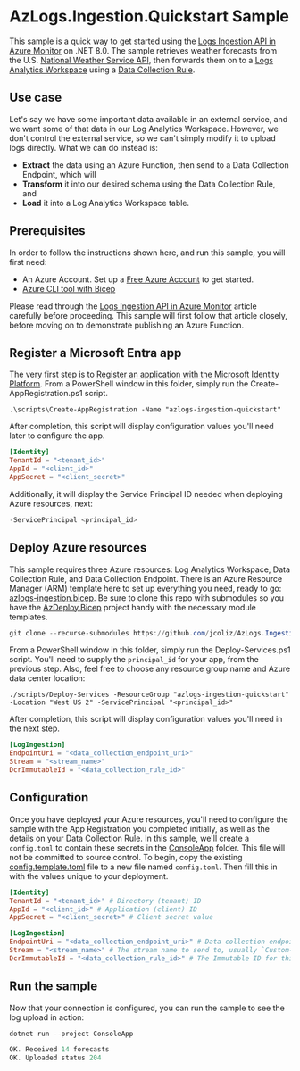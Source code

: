 # AzLogs.Ingestion.Quickstart Sample

This sample is a quick way to get started using the [Logs Ingestion API in Azure Monitor](https://learn.microsoft.com/en-us/azure/azure-monitor/logs/logs-ingestion-api-overview) on .NET 8.0.
The sample retrieves weather forecasts from the U.S. [National Weather Service API](https://www.weather.gov/documentation/services-web-api), then forwards them on to a [Logs Analytics Workspace](https://learn.microsoft.com/en-us/azure/azure-monitor/logs/log-analytics-workspace-overview) using a [Data Collection Rule](https://learn.microsoft.com/en-us/azure/azure-monitor/essentials/data-collection-rule-overview).

## Use case

Let's say we have some important data available in an external service, and we want some of that data in our Log Analytics Workspace. However, we don't control the external service, so we can't simply modify it to upload logs directly. What we can do instead is:

* **Extract** the data using an Azure Function, then send to a Data Collection Endpoint, which will
* **Transform** it into our desired schema using the Data Collection Rule, and
* **Load** it into a Log Analytics Workspace table.

## Prerequisites

In order to follow the instructions shown here, and run this sample, you will first need:

* An Azure Account. Set up a [Free Azure Account](https://azure.microsoft.com/en-us/pricing/purchase-options/azure-account) to get started.
* [Azure CLI tool with Bicep](https://learn.microsoft.com/en-us/azure/azure-resource-manager/bicep/install#azure-cli)

Please read through the [Logs Ingestion API in Azure Monitor](https://learn.microsoft.com/en-us/azure/azure-monitor/logs/logs-ingestion-api-overview) article carefully before proceeding.
This sample will first follow that article closely, before moving on to demonstrate publishing an Azure Function.

## Register a Microsoft Entra app

The very first step is to [Register an application with the Microsoft Identity Platform](https://learn.microsoft.com/en-us/entra/identity-platform/quickstart-register-app?tabs=client-secret). From a PowerShell window in this folder, simply run the Create-AppRegistration.ps1 script.

```dotnetcli
.\scripts\Create-AppRegistration -Name "azlogs-ingestion-quickstart"
```

After completion, this script will display configuration values you'll need later to configure the app.

```toml
[Identity]
TenantId = "<tenant_id>"
AppId = "<client_id>"
AppSecret = "<client_secret>" 
```

Additionally, it will display the Service Principal ID needed when deploying Azure resources, next:

```powershell
-ServicePrincipal <principal_id>
```

## Deploy Azure resources

This sample requires three Azure resources: Log Analytics Workspace, Data Collection Rule, and Data Collection Endpoint. There is an Azure Resource Manager (ARM) template here to set up everything you need, ready to go: [azlogs-ingestion.bicep](./.azure/deploy/azlogs-ingestion.bicep).
Be sure to clone this repo with submodules so you have the [AzDeploy.Bicep](https://github.com/jcoliz/AzDeploy.Bicep) project handy with the necessary module templates.

```powershell
git clone --recurse-submodules https://github.com/jcoliz/AzLogs.Ingestion.Quickstart.git
```

From a PowerShell window in this folder, simply run the Deploy-Services.ps1 script. You'll need to supply the `principal_id` for your app, from the previous step.
Also, feel free to choose any resource group name and Azure data center location:

```dotnetcli
./scripts/Deploy-Services -ResourceGroup "azlogs-ingestion-quickstart" -Location "West US 2" -ServicePrincipal "<principal_id>"
```

After completion, this script will display configuration values you'll need in the next step.

```toml
[LogIngestion]
EndpointUri = "<data_collection_endpoint_uri>" 
Stream = "<stream_name>" 
DcrImmutableId = "<data_collection_rule_id>"
```

## Configuration

Once you have deployed your Azure resources, you'll need to configure the sample with the App Registration you completed initially,
as well as the details on your Data Collection Rule. In this sample, we'll create a `config.toml` to contain these secrets in the [ConsoleApp](./ConsoleApp/) folder. This file will not be committed to source control.
To begin, copy the existing [config.template.toml](./ConsoleApp/config.template.toml) file to a new file named `config.toml`. Then fill this in with the values unique to your deployment.

```toml
[Identity]
TenantId = "<tenant_id>" # Directory (tenant) ID
AppId = "<client_id>" # Application (client) ID
AppSecret = "<client_secret>" # Client secret value

[LogIngestion]
EndpointUri = "<data_collection_endpoint_uri>" # Data collection endpoint, be sure to include https://
Stream = "<stream_name>" # The stream name to send to, usually `Custom-<table>_CL`
DcrImmutableId = "<data_collection_rule_id>" # The Immutable ID for this Data Collection Rule 
```

## Run the sample

Now that your connection is configured, you can run the sample to see the log upload in action:

```powershell
dotnet run --project ConsoleApp

OK. Received 14 forecasts
OK. Uploaded status 204
```
